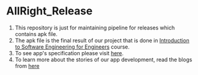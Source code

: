 # AllRight_Release
1. This repository is just for maintaining pipeline for releases which contains apk file.
2. The apk file is the final result of our project that is done in [Introduction to Software Engineering for Engineers](http://www.inf-international.ovgu.de/Incoming+%28old%29/Teaching/ISEE.html) course.
3. To see app's specification please visit [here](https://dbse-teaching.github.io/isee2018-AllRight/Play-Store-Entry).
4. To learn more about the stories of our app development, read the blogs from [here](https://dbse-teaching.github.io/isee2018-AllRight/)
